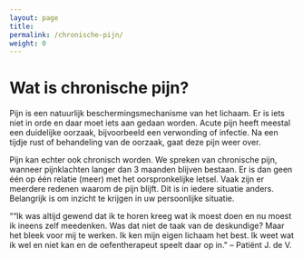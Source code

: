 ```yaml
---
layout: page
title: 
permalink: /chronische-pijn/
weight: 0
---
```


# Wat is chronische pijn?

Pijn is een natuurlijk beschermingsmechanisme van het lichaam. Er is iets niet in orde en daar moet iets aan gedaan worden. Acute pijn heeft meestal een duidelijke oorzaak, bijvoorbeeld een verwonding of infectie. Na een tijdje rust of behandeling van de oorzaak, gaat deze pijn weer over.

Pijn kan echter ook chronisch worden. We spreken van chronische pijn, wanneer pijnklachten langer dan 3 maanden blijven bestaan. Er is dan geen één op één relatie (meer) met het oorspronkelijke letsel. Vaak zijn er meerdere redenen waarom de pijn blijft. Dit is in iedere situatie anders. Belangrijk is om inzicht te krijgen in uw persoonlijke situatie.

““Ik was altijd gewend dat ik te horen kreeg wat ik moest doen en nu moest ik ineens zelf meedenken. Was dat niet de taak van de deskundige? Maar het bleek voor mij te werken. Ik ken mijn eigen lichaam het best. Ik weet wat ik wel en niet kan en de oefentherapeut speelt daar op in." – Patiënt J. de V.